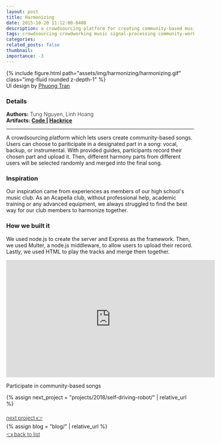 ```yaml
---
layout: post
title: Harmonizing
date: 2015-10-20 11:12:00-0400
description: a crowdsourcing platform for creating community-based music (HackRice 2016’s winner)
tags: crowdsourcing crowdworking music signal-processing community-work social-computing
categories: 
related_posts: false
thumbnail:
importance: -3
---
```

<div class="row mt-3">
        {% include figure.html path="assets/img/harmonizing/harmonizing.gif" class="img-fluid rounded z-depth-1" %}
</div>
<div class="caption">
    UI design by <a href="https://www.behance.net/phtran">Phuong Tran</a>
</div>

<h3> Details </h3>
<div class="row" >
    <div class="col-sm-6" style="font-weight:300;"> 
    <strong> Authors:</strong> Tung Nguyen, Linh Hoang
    </div> 
</div>
<div class="row" >
    <div class="col-sm-6" style="font-weight:300;"> 
    <strong> Artifacts: <a target="_blank" rel="noopener noreferrer" href="https://github.com/tungdnguyen/harmonizing"> Code </a> | 
    <a target="_blank" rel="noopener noreferrer" href="https://devpost.com/software/harmonizing"> Hackrice </a> </strong>
    </div>
</div>
<hr>

A crowdsourcing platform which lets users create community-based songs. Users can choose to pariticipate in a designated part in a song: vocal, backup, or instrumental. With provided guides, participants record their chosen part and upload it. Then, different harmony parts from different users will be selected randomly and merged into the final song.

<h3> Inspiration </h3>
Our inspiration came from experiences as members of our high school's music club. As an Acapella club, without professional help, academic training or any advanced equipment, we always struggled to find the best way for our club members to harmonize together.

<h3> How we built it </h3>
We used node.js to create the server and Express as the framework. Then, we used Multer, a node.js middleware, to allow users to upload their record. Lastly, we used HTML to play the tracks and merge them together.

<br>
<p align="center"><iframe width="560" height="315" src="https://www.youtube.com/embed/D-2Fi_42aQo" title="YouTube video player" frameborder="0" allow="accelerometer; autoplay; clipboard-write; encrypted-media; gyroscope; picture-in-picture; web-share" allowfullscreen></iframe></p>
<div class="caption">
    Participate in community-based songs
</div>

{% assign next_project = "projects/2018/self-driving-robot/" | relative_url %}
<div class="row" style="margin-top: 20px;" >
    <div class="col-sm-9" style="font-weight:300;"> 
    <a class="buttons" href="{{next_project}}"> next project 👉 </a>
    </div>
</div>
{% assign blog = "blog/" | relative_url %}
<div class="row" style="margin-top: 3px;">
    <div class="col-sm-9" style="font-weight:300;"> 
    <a class="buttons" href="{{blog}}"> 👈 back to list </a>
    </div>
</div>